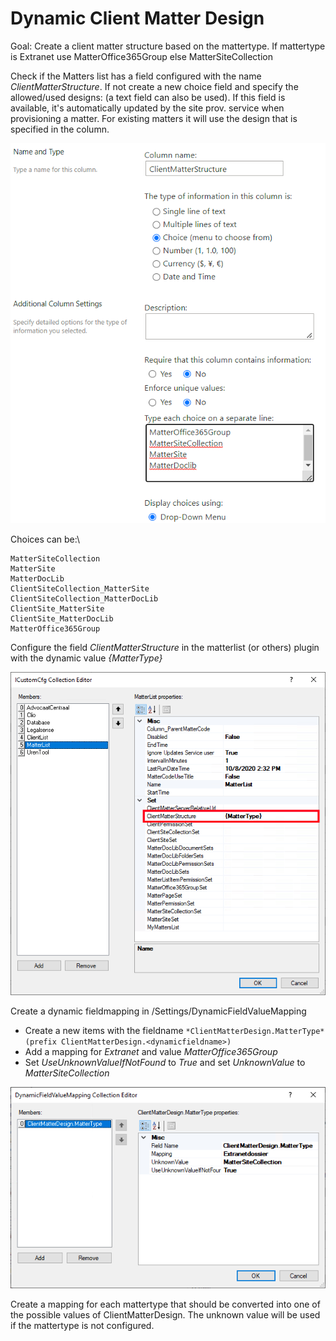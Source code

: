 # Dynamic Client Matter Design

Goal: Create a client matter structure based on the mattertype. If mattertype is Extranet use MatterOffice365Group else MatterSiteCollection

Check if the Matters list has a field configured with the name *ClientMatterStructure*. If not create a new choice field and specify the allowed/used designs: (a text field can also be used). If this field is available, it's automatically updated by the site prov. service when provisioning a matter. For existing matters it will use the design that is specified in the column.

![](./assets/DynamicClientMatterDesign_2022-05-03-13-33-31.png)

Choices can be:\

```text
MatterSiteCollection
MatterSite
MatterDocLib
ClientSiteCollection_MatterSite
ClientSiteCollection_MatterDocLib
ClientSite_MatterSite
ClientSite_MatterDocLib
MatterOffice365Group
```

Configure the field *ClientMatterStructure* in the matterlist (or others) plugin with the dynamic value *{MatterType}*

![](./assets/MatterListConfiguration.png)

Create a dynamic fieldmapping in /Settings/DynamicFieldValueMapping

* Create a new items with the fieldname ```*ClientMatterDesign.MatterType* (prefix ClientMatterDesign.<dynamicfieldname>)```
* Add a mapping for *Extranet* and value *MatterOffice365Group*
* Set *UseUnknownValueIfNotFound* to *True* and set *UnknownValue* to *MatterSiteCollection*

![](./assets/FieldMappingClientMatterDesignMatterType.png)

Create a mapping for each mattertype that should be converted into one of the possible values of ClientMatterDesign. The unknown value will be used if the mattertype is not configured.
